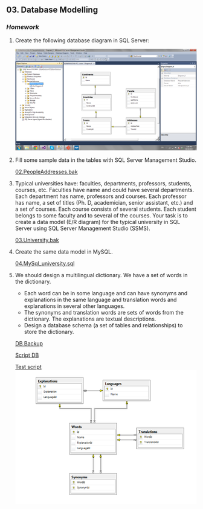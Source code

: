## 03. Database Modelling
### _Homework_

1.	Create the following database diagram in SQL Server:

	![diagram](02.Diagram.png)

1.	Fill some sample data in the tables with SQL Server Management Studio.

	[02.PeopleAddresses.bak](02.PeopleAddresses.bak)
1.	Typical universities have: faculties, departments, professors, students, courses, etc. Faculties have name and could have several departments. Each department has name, professors and courses. Each professor has name, a set of titles (Ph. D, academician, senior assistant, etc.) and a set of courses. Each course consists of several students. Each student belongs to some faculty and to several of the courses. Your task is to create a data model (E/R diagram) for the typical university in SQL Server using SQL Server Management Studio (SSMS).

	[03.University.bak](03.University.bak)
1.	Create the same data model in MySQL.

	[04.MySql_university.sql](04.MySql_university.sql)
1.	We should design a multilingual dictionary. We have a set of words in the dictionary.
	*	Each word can be in some language and can have synonyms and explanations in the same language and translation words and explanations in several other languages.
	*	The synonyms and translation words are sets of words from the dictionary. The explanations are textual descriptions.
	*	Design a database schema (a set of tables and relationships) to store the dictionary.

	[DB Backup](05.MultilingualDictionary.bak)

	[Script DB](05.MultilingualDictionaryScript.sql)

	[Test script](05.TestDbMultilingual.sql)
	![diagram](05.DictionaryDiagram.png)
